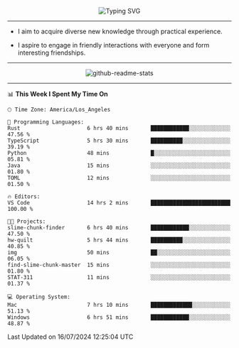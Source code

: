 <p align="center">
  <img src="https://readme-typing-svg.demolab.com?font=Fira+Code&weight=500&size=32&duration=2500&pause=1600&center=true&vCenter=true&random=false&width=1024&height=64&lines=Hi+there+%F0%9F%91%8B;I'm+delighted+you+could+make+it+here+%F0%9F%8E%89;I'm+Harry%2C+a+college+student+still+finding+my+way" alt="Typing SVG" />
</p>


---


- I aim to acquire diverse new knowledge through practical experience.

- I aspire to engage in friendly interactions with everyone and form interesting friendships.


---


<p align="center">
  <img src="https://github-readme-stats.vercel.app/api?username=Harry-Jing&show_icons=true" alt="github-readme-stats"/>
</p>


---

<!--START_SECTION:waka-->
📊 **This Week I Spent My Time On** 

```text
🕑︎ Time Zone: America/Los_Angeles

💬 Programming Languages: 
Rust                     6 hrs 40 mins       ████████████░░░░░░░░░░░░░   47.56 % 
TypeScript               5 hrs 30 mins       ██████████░░░░░░░░░░░░░░░   39.19 % 
Python                   48 mins             █░░░░░░░░░░░░░░░░░░░░░░░░   05.81 % 
Java                     15 mins             ░░░░░░░░░░░░░░░░░░░░░░░░░   01.80 % 
TOML                     12 mins             ░░░░░░░░░░░░░░░░░░░░░░░░░   01.50 % 

🔥 Editors: 
VS Code                  14 hrs 2 mins       █████████████████████████   100.00 % 

🐱‍💻 Projects: 
slime-chunk-finder       6 hrs 40 mins       ████████████░░░░░░░░░░░░░   47.50 % 
hw-quilt                 5 hrs 44 mins       ██████████░░░░░░░░░░░░░░░   40.85 % 
img                      50 mins             ██░░░░░░░░░░░░░░░░░░░░░░░   06.05 % 
find-slime-chunk-master  15 mins             ░░░░░░░░░░░░░░░░░░░░░░░░░   01.80 % 
STAT-311                 11 mins             ░░░░░░░░░░░░░░░░░░░░░░░░░   01.37 % 

💻 Operating System: 
Mac                      7 hrs 10 mins       █████████████░░░░░░░░░░░░   51.13 % 
Windows                  6 hrs 51 mins       ████████████░░░░░░░░░░░░░   48.87 % 
```


 Last Updated on 16/07/2024 12:25:04 UTC
<!--END_SECTION:waka-->
